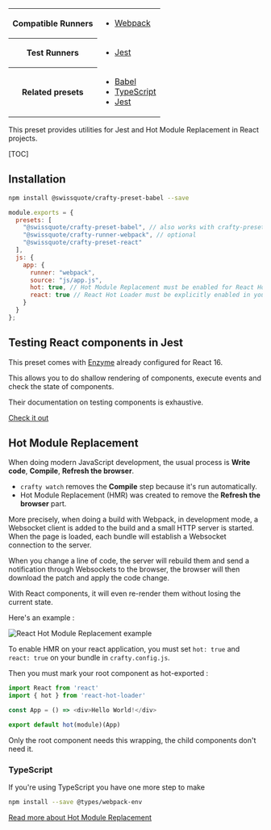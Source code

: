 <table>
<tr><th>Compatible Runners</th><td>

- [Webpack](05_Packages/02_crafty-runner-webpack.md)

</td></tr>
<tr><th>Test Runners</th><td>

- [Jest](05_Packages/05_crafty-preset-jest.md)

</td></tr>
<tr><th>Related presets</th><td>

- [Babel](05_Packages/05_crafty-preset-babel.md)
- [TypeScript](05_Packages/05_crafty-preset-typescript.md)
- [Jest](05_Packages/05_crafty-preset-jest.md)

</td></tr>
</table>

This preset provides utilities for Jest and Hot Module Replacement in React
projects.

[TOC]

## Installation

```bash
npm install @swissquote/crafty-preset-babel --save
```

```javascript
module.exports = {
  presets: [
    "@swissquote/crafty-preset-babel", // also works with crafty-preset-typescript
    "@swissquote/crafty-runner-webpack", // optional
    "@swissquote/crafty-preset-react"
  ],
  js: {
    app: {
      runner: "webpack",
      source: "js/app.js",
      hot: true, // Hot Module Replacement must be enabled for React Hot Loader to work
      react: true // React Hot Loader must be explicitly enabled in your bundle
    }
  }
};
```

## Testing React components in Jest

This preset comes with [Enzyme](https://github.com/airbnb/enzyme) already
configured for React 16.

This allows you to do shallow rendering of components, execute events and check
the state of components.

Their documentation on testing components is exhaustive.

[Check it out](http://airbnb.io/enzyme/)

## Hot Module Replacement

When doing modern JavaScript development, the usual process is **Write code**,
**Compile**, **Refresh the browser**.

- `crafty watch` removes the **Compile** step because it's run automatically.
- Hot Module Replacement (HMR) was created to remove the **Refresh the browser**
  part.

More precisely, when doing a build with Webpack, in development mode, a
Websocket client is added to the build and a small HTTP server is started. When
the page is loaded, each bundle will establish a Websocket connection to the
server.

When you change a line of code, the server will rebuild them and send a
notification through Websockets to the browser, the browser will then download
the patch and apply the code change.

With React components, it will even re-render them without losing the current
state.

Here's an example :

![React Hot Module Replacement example](../react-hot-loader.gif)

To enable HMR on your react application, you must set `hot: true` and `react: true` on your bundle in `crafty.config.js`.

Then you must mark your root component as hot-exported :

```javascript
import React from 'react'
import { hot } from 'react-hot-loader'

const App = () => <div>Hello World!</div>

export default hot(module)(App)
```

Only the root component needs this wrapping, the child components don't need it.

### TypeScript

If you're using TypeScript you have one more step to make

```bash
npm install --save @types/webpack-env
```

[Read more about Hot Module Replacement](https://medium.com/@rajaraodv/webpack-hot-module-replacement-hmr-e756a726a07#.6qqb8241p)

